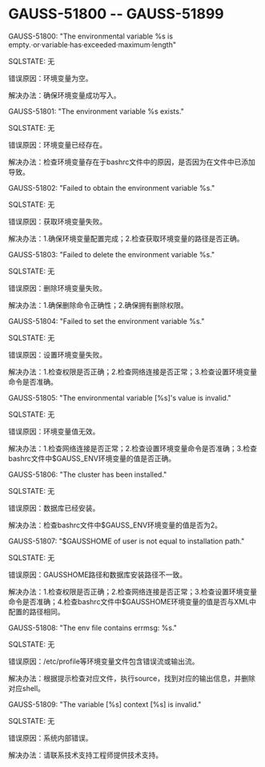# GAUSS-51800 -- GAUSS-51899<a name="ZH-CN_TOPIC_0302073062"></a>

GAUSS-51800: "The environmental variable %s is empty.·or·variable·has·exceeded·maximum·length"

SQLSTATE: 无

错误原因：环境变量为空。

解决办法：确保环境变量成功写入。

GAUSS-51801: "The environment variable %s exists."

SQLSTATE: 无

错误原因：环境变量已经存在。

解决办法：检查环境变量存在于bashrc文件中的原因，是否因为在文件中已添加导致。

GAUSS-51802: "Failed to obtain the environment variable %s."

SQLSTATE: 无

错误原因：获取环境变量失败。

解决办法：1.确保环境变量配置完成；2.检查获取环境变量的路径是否正确。

GAUSS-51803: "Failed to delete the environment variable %s."

SQLSTATE: 无

错误原因：删除环境变量失败。

解决办法：1.确保删除命令正确性；2.确保拥有删除权限。

GAUSS-51804: "Failed to set the environment variable %s."

SQLSTATE: 无

错误原因：设置环境变量失败。

解决办法：1.检查权限是否正确；2.检查网络连接是否正常；3.检查设置环境变量命令是否准确。

GAUSS-51805: "The environmental variable \[%s\]'s value is invalid."

SQLSTATE: 无

错误原因：环境变量值无效。

解决办法：1.检查网络连接是否正常；2.检查设置环境变量命令是否准确；3.检查bashrc文件中$GAUSS\_ENV环境变量的值是否正确。

GAUSS-51806: "The cluster has been installed."

SQLSTATE: 无

错误原因：数据库已经安装。

解决办法：检查bashrc文件中$GAUSS\_ENV环境变量的值是否为2。

GAUSS-51807: "$GAUSSHOME of user is not equal to installation path."

SQLSTATE: 无

错误原因：GAUSSHOME路径和数据库安装路径不一致。

解决办法：1.检查权限是否正确；2.检查网络连接是否正常；3.检查设置环境变量命令是否准确；4.检查bashrc文件中$GAUSSHOME环境变量的值是否与XML中配置的路径相同。

GAUSS-51808: "The env file contains errmsg: %s."

SQLSTATE: 无

错误原因：/etc/profile等环境变量文件包含错误流或输出流。

解决办法：根据提示检查对应文件，执行source，找到对应的输出信息，并删除对应shell。

GAUSS-51809: "The variable \[%s\] context \[%s\] is invalid."

SQLSTATE: 无

错误原因：系统内部错误。

解决办法：请联系技术支持工程师提供技术支持。

